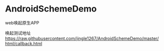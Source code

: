 # AndroidSchemeDemo

web唤起原生APP

唤起测试地址 https://raw.githubusercontent.com/jingle1267/AndroidSchemeDemo/master/html/callback.html
